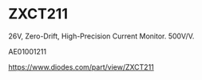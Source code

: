 # ZXCT211
26V, Zero-Drift, High-Precision Current Monitor. 500V/V. 

AE01001211

https://www.diodes.com/part/view/ZXCT211
